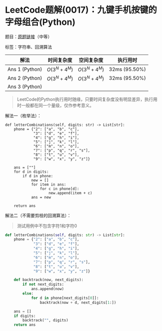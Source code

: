 # LeetCode题解(0017)：九键手机按键的字母组合(Python)

题目：[原题链接](https://leetcode-cn.com/problems/letter-combinations-of-a-phone-number/)（中等）

标签：字符串、回溯算法

| 解法           | 时间复杂度   | 空间复杂度   | 执行用时      |
| -------------- | ------------ | ------------ | ------------- |
| Ans 1 (Python) | $O(3^N+4^M)$ | $O(3^N+4^M)$ | 32ms (95.50%) |
| Ans 2 (Python) | $O(3^N+4^M)$ | $O(3^N+4^M)$ | 32ms (95.50%) |
| Ans 3 (Python) |              |              |               |

>  LeetCode的Python执行用时随缘，只要时间复杂度没有明显差异，执行用时一般都在同一个量级，仅作参考意义。

解法一（枚举法）：

```
def letterCombinations(self, digits: str) -> List[str]:
    phone = {"2": ["a", "b", "c"],
             "3": ["d", "e", "f"],
             "4": ["g", "h", "i"],
             "5": ["j", "k", "l"],
             "6": ["m", "n", "o"],
             "7": ["p", "q", "r", "s"],
             "8": ["t", "u", "v"],
             "9": ["w", "x", "y", "z"]}

    ans = [""]
    for d in digits:
        if d in phone:
            new = []
            for item in ans:
                for c in phone[d]:
                    new.append(item + c)
            ans = new

    return ans
```

解法二（不需要剪枝的回溯算法）：

> 测试用例中不包含字符1和字符0

```python
def letterCombinations(self, digits: str) -> List[str]:
    phone = {"2": ["a", "b", "c"],
             "3": ["d", "e", "f"],
             "4": ["g", "h", "i"],
             "5": ["j", "k", "l"],
             "6": ["m", "n", "o"],
             "7": ["p", "q", "r", "s"],
             "8": ["t", "u", "v"],
             "9": ["w", "x", "y", "z"]}

    def backtrack(now, next_digits):
        if not next_digits:
            ans.append(now)
        else:
            for d in phone[next_digits[0]]:
                backtrack(now + d, next_digits[1:])

    ans = []
    if digits:
        backtrack("", digits)
    return ans
```